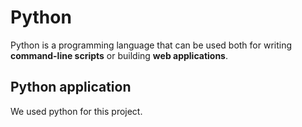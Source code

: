 # Python

Python is a programming language that can be used both for writing **command-line scripts** or building **web applications**.

## Python application

We used python for this project.